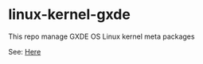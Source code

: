 # linux-kernel-gxde

This repo manage GXDE OS Linux kernel meta packages

See: [Here](debian/control)